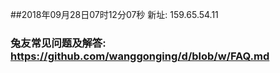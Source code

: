 ##2018年09月28日07时12分07秒 新址: 159.65.54.11
### 兔友常见问题及解答: https://github.com/wanggonging/d/blob/w/FAQ.md
